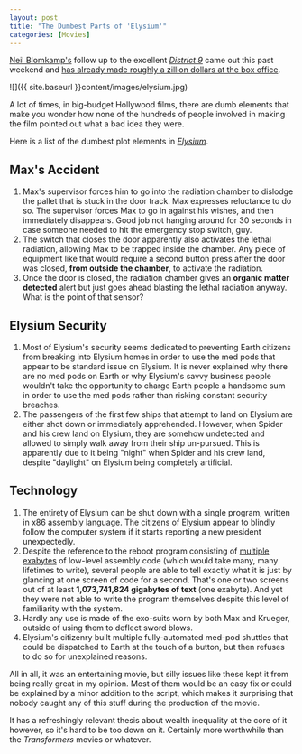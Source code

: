 ```yaml
---
layout: post
title: "The Dumbest Parts of 'Elysium'"  
categories: [Movies]
---
```

  
<a href="https://twitter.com/NeillBlomkamp">Neil Blomkamp's</a> follow up to the excellent <a href="http://www.d-9.com/"><em>District 9</em></a> came out this past weekend and <a href="http://www.avclub.com/articles/weekend-box-office-elysium-comes-out-on-top-despit,101480/">has already made roughly a zillion dollars at the box office</a>.

![]({{ site.baseurl }}content/images/elysium.jpg)

A lot of times, in big-budget Hollywood films, there are dumb elements that make you wonder how none of the hundreds of people involved in making the film pointed out what a bad idea they were.

Here is a list of the dumbest plot elements in <a href="http://www.itsbetterupthere.com/site/"><em>Elysium</em></a>.

## Max's Accident

1. Max's supervisor forces him to go into the radiation chamber to dislodge the pallet that is stuck in the door track. Max expresses reluctance to do so. The supervisor forces Max to go in against his wishes, and then immediately disappears. Good job not hanging around for 30 seconds in case someone needed to hit the emergency stop switch, guy.
2. The switch that closes the door apparently also activates the lethal radiation, allowing Max to be trapped inside the chamber. Any piece of equipment like that would require a second button press after the door was closed, <strong>from outside the chamber</strong>, to activate the radiation.
3. Once the door is closed, the radiation chamber gives an <strong>organic matter detected</strong> alert but just goes ahead blasting the lethal radiation anyway. What is the point of that sensor?

## Elysium Security

1. Most of Elysium's security seems dedicated to preventing Earth citizens from breaking into Elysium homes in order to use the med pods that appear to be standard issue on Elysium. It is never explained why there are no med pods on Earth or why Elysium's savvy business people wouldn't take the opportunity to charge Earth people a handsome sum in order to use the med pods rather than risking constant security breaches.
2. The passengers of the first few ships that attempt to land on Elysium are either shot down or immediately apprehended. However, when Spider and his crew land on Elysium, they are somehow undetected and allowed to simply walk away from their ship un-pursued. This is apparently due to it being "night" when Spider and his crew land, despite "daylight" on Elysium being completely artificial.

## Technology

1. The entirety of Elysium can be shut down with a single program, written in x86 assembly language. The citizens of Elysium appear to blindly follow the computer system if it starts reporting a new president unexpectedly.
2. Despite the reference to the reboot program consisting of <a href="http://en.wikipedia.org/wiki/Exabyte">multiple exabytes</a> of low-level assembly code (which would take many, many lifetimes to write), several people are able to tell exactly what it is just by glancing at one screen of code for a second. That's one or two screens out of at least <strong>1,073,741,824 gigabytes of text</strong> (one exabyte). And yet they were not able to write the program themselves despite this level of familiarity with the system.
3. Hardly any use is made of the exo-suits worn by both Max and Krueger, outside of using them to deflect sword blows.
4. Elysium's citizenry built multiple fully-automated med-pod shuttles that could be dispatched to Earth at the touch of a button, but then refuses to do so for unexplained reasons.

All in all, it was an entertaining movie, but silly issues like these kept it from being really great in my opinion. Most of them would be an easy fix or could be explained by a minor addition to the script, which makes it surprising that nobody caught any of this stuff during the production of the movie.

It has a refreshingly relevant thesis about wealth inequality at the core of it however, so it's hard to be too down on it. Certainly more worthwhile than the <em>Transformers</em> movies or whatever.
